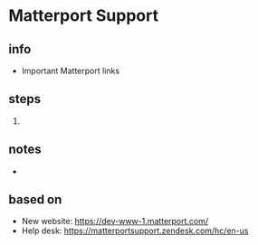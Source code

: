 # Matterport Support  

## info  
* Important Matterport links

## steps  
1. 

## notes  
*

## based on  
*  New website: https://dev-www-1.matterport.com/
*  Help desk: https://matterportsupport.zendesk.com/hc/en-us

